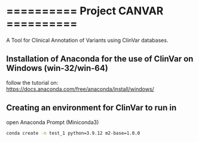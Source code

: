 # ========== Project CANVAR ==========

A Tool for Clinical Annotation of Variants using ClinVar databases. 

## Installation of Anaconda for the use of ClinVar on Windows (win-32/win-64)

follow the tutorial on: https://docs.anaconda.com/free/anaconda/install/windows/

## Creating an environment for ClinVar to run in

open Anaconda Prompt (Miniconda3)

```bash
conda create -n test_1 python=3.9.12 m2-base=1.0.0
```